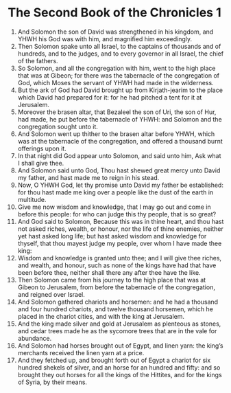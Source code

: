 ﻿# The Second Book of the Chronicles 1
1. And Solomon the son of David was strengthened in his kingdom, and YHWH his God was with him, and magnified him exceedingly. 
2. Then Solomon spake unto all Israel, to the captains of thousands and of hundreds, and to the judges, and to every governor in all Israel, the chief of the fathers. 
3. So Solomon, and all the congregation with him, went to the high place that was at Gibeon; for there was the tabernacle of the congregation of God, which Moses the servant of YHWH had made in the wilderness. 
4. But the ark of God had David brought up from Kirjath-jearim to the place which David had prepared for it: for he had pitched a tent for it at Jerusalem. 
5. Moreover the brasen altar, that Bezaleel the son of Uri, the son of Hur, had made, he put before the tabernacle of YHWH: and Solomon and the congregation sought unto it. 
6. And Solomon went up thither to the brasen altar before YHWH, which was at the tabernacle of the congregation, and offered a thousand burnt offerings upon it. 
7.  In that night did God appear unto Solomon, and said unto him, Ask what I shall give thee. 
8. And Solomon said unto God, Thou hast shewed great mercy unto David my father, and hast made me to reign in his stead. 
9. Now, O YHWH God, let thy promise unto David my father be established: for thou hast made me king over a people like the dust of the earth in multitude. 
10. Give me now wisdom and knowledge, that I may go out and come in before this people: for who can judge this thy people, that is so great? 
11. And God said to Solomon, Because this was in thine heart, and thou hast not asked riches, wealth, or honour, nor the life of thine enemies, neither yet hast asked long life; but hast asked wisdom and knowledge for thyself, that thou mayest judge my people, over whom I have made thee king: 
12. Wisdom and knowledge is granted unto thee; and I will give thee riches, and wealth, and honour, such as none of the kings have had that have been before thee, neither shall there any after thee have the like. 
13.  Then Solomon came from his journey to the high place that was at Gibeon to Jerusalem, from before the tabernacle of the congregation, and reigned over Israel. 
14. And Solomon gathered chariots and horsemen: and he had a thousand and four hundred chariots, and twelve thousand horsemen, which he placed in the chariot cities, and with the king at Jerusalem. 
15. And the king made silver and gold at Jerusalem as plenteous as stones, and cedar trees made he as the sycomore trees that are in the vale for abundance. 
16. And Solomon had horses brought out of Egypt, and linen yarn: the king’s merchants received the linen yarn at a price. 
17. And they fetched up, and brought forth out of Egypt a chariot for six hundred shekels of silver, and an horse for an hundred and fifty: and so brought they out horses for all the kings of the Hittites, and for the kings of Syria, by their means. 
